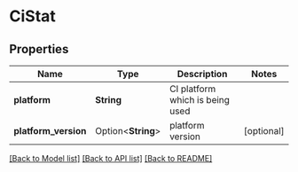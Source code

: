 # CiStat

## Properties

Name | Type | Description | Notes
------------ | ------------- | ------------- | -------------
**platform** | **String** | CI platform which is being used | 
**platform_version** | Option<**String**> | platform version | [optional]

[[Back to Model list]](../README.md#documentation-for-models) [[Back to API list]](../README.md#documentation-for-api-endpoints) [[Back to README]](../README.md)


